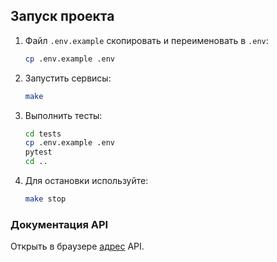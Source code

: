 ## Запуск проекта

1. Файл `.env.example` скопировать и переименовать в `.env`:
    ```bash
    cp .env.example .env
    ```

2. Запустить сервисы:
    ```bash
    make
    ```
3. Выполнить тесты:
    ```bash
    cd tests
    cp .env.example .env
    pytest
    cd ..
    ```
4. Для остановки используйте:
    ```bash
    make stop
    ```

### Документация API
Открыть в браузере [адрес](http://localhost/api/openapi) API.
